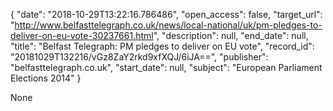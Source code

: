 {
  "date": "2018-10-29T13:22:16.786486", 
  "open_access": false, 
  "target_url": "http://www.belfasttelegraph.co.uk/news/local-national/uk/pm-pledges-to-deliver-on-eu-vote-30237661.html", 
  "description": null, 
  "end_date": null, 
  "title": "Belfast Telegraph: PM pledges to deliver on EU vote", 
  "record_id": "20181029T132216/vGz8ZaY2rkd9xfXQJ/6iJA==", 
  "publisher": "belfasttelegraph.co.uk", 
  "start_date": null, 
  "subject": "European Parliament Elections 2014"
}

None